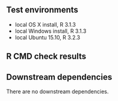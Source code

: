 ## Test environments
* local OS X install, R 3.1.3
* local Windows install, R 3.1.3
* local Ubuntu 15.10, R 3.2.3


## R CMD check results


## Downstream dependencies
There are no downstream dependencies. 
